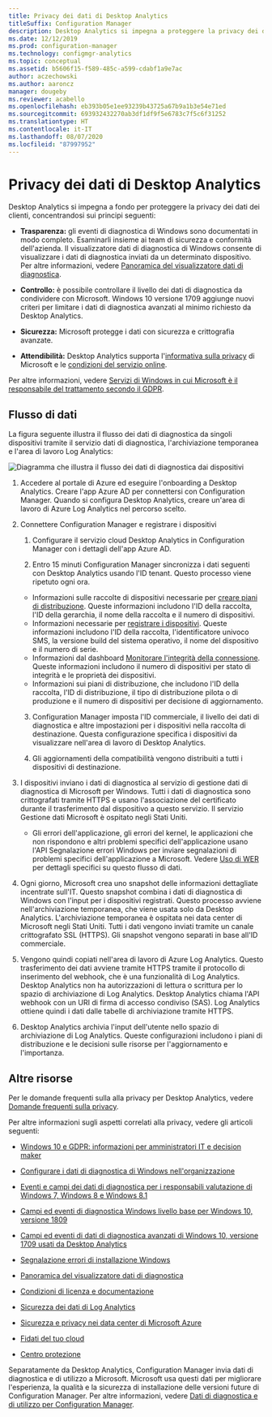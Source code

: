 ```yaml
---
title: Privacy dei dati di Desktop Analytics
titleSuffix: Configuration Manager
description: Desktop Analytics si impegna a proteggere la privacy dei dati dei clienti
ms.date: 12/12/2019
ms.prod: configuration-manager
ms.technology: configmgr-analytics
ms.topic: conceptual
ms.assetid: b5606f15-f589-485c-a599-cdabf1a9e7ac
author: aczechowski
ms.author: aaroncz
manager: dougeby
ms.reviewer: acabello
ms.openlocfilehash: eb393b05e1ee93239b43725a67b9a1b3e54e71ed
ms.sourcegitcommit: 693932432270ab3df1df9f5e6783c7f5c6f31252
ms.translationtype: HT
ms.contentlocale: it-IT
ms.lasthandoff: 08/07/2020
ms.locfileid: "87997952"
---
```

# <a name="desktop-analytics-data-privacy"></a>Privacy dei dati di Desktop Analytics

Desktop Analytics si impegna a fondo per proteggere la privacy dei dati dei clienti, concentrandosi sui principi seguenti:

- **Trasparenza:** gli eventi di diagnostica di Windows sono documentati in modo completo. Esaminarli insieme ai team di sicurezza e conformità dell'azienda. Il visualizzatore dati di diagnostica di Windows consente di visualizzare i dati di diagnostica inviati da un determinato dispositivo. Per altre informazioni, vedere [Panoramica del visualizzatore dati di diagnostica](https://docs.microsoft.com/windows/configuration/diagnostic-data-viewer-overview).  

- **Controllo:** è possibile controllare il livello dei dati di diagnostica da condividere con Microsoft. Windows 10 versione 1709 aggiunge nuovi criteri per limitare i dati di diagnostica avanzati al minimo richiesto da Desktop Analytics.  

- **Sicurezza:** Microsoft protegge i dati con sicurezza e crittografia avanzate.  

- **Attendibilità:** Desktop Analytics supporta l'[informativa sulla privacy](https://privacy.microsoft.com/privacystatement) di Microsoft e le [condizioni del servizio online](https://www.microsoftvolumelicensing.com/DocumentSearch.aspx?Mode=3&DocumentTypeId=46).  

Per altre informazioni, vedere [Servizi di Windows in cui Microsoft è il responsabile del trattamento secondo il GDPR](https://docs.microsoft.com/windows/privacy/gdpr-it-guidance#windows-services-where-microsoft-is-the-processor-under-the-gdpr).<!-- 5353168 -->

## <a name="data-flow"></a>Flusso di dati

La figura seguente illustra il flusso dei dati di diagnostica da singoli dispositivi tramite il servizio dati di diagnostica, l'archiviazione temporanea e l'area di lavoro Log Analytics:

![Diagramma che illustra il flusso dei dati di diagnostica dai dispositivi](media/da-data-flow.png)

1. Accedere al portale di Azure ed eseguire l'onboarding a Desktop Analytics. Creare l'app Azure AD per connettersi con Configuration Manager. Quando si configura Desktop Analytics, creare un'area di lavoro di Azure Log Analytics nel percorso scelto.  

2. Connettere Configuration Manager e registrare i dispositivi  

    1. Configurare il servizio cloud Desktop Analytics in Configuration Manager con i dettagli dell'app Azure AD.  

    2. Entro 15 minuti Configuration Manager sincronizza i dati seguenti con Desktop Analytics usando l'ID tenant. Questo processo viene ripetuto ogni ora.

      - Informazioni sulle raccolte di dispositivi necessarie per [creare piani di distribuzione](create-deployment-plans.md). Queste informazioni includono l'ID della raccolta, l'ID della gerarchia, il nome della raccolta e il numero di dispositivi. 
      - Informazioni necessarie per [registrare i dispositivi](enroll-devices.md). Queste informazioni includono l'ID della raccolta, l'identificatore univoco SMS, la versione build del sistema operativo, il nome del dispositivo e il numero di serie.
      - Informazioni dal dashboard [Monitorare l'integrità della connessione](monitor-connection-health.md). Queste informazioni includono il numero di dispositivi per stato di integrità e le proprietà dei dispositivi.
      - Informazioni sui piani di distribuzione, che includono l'ID della raccolta, l'ID di distribuzione, il tipo di distribuzione pilota o di produzione e il numero di dispositivi per decisione di aggiornamento.

    3. Configuration Manager imposta l'ID commerciale, il livello dei dati di diagnostica e altre impostazioni per i dispositivi nella raccolta di destinazione. Questa configurazione specifica i dispositivi da visualizzare nell'area di lavoro di Desktop Analytics.  

    4. Gli aggiornamenti della compatibilità vengono distribuiti a tutti i dispositivi di destinazione.  

3. I dispositivi inviano i dati di diagnostica al servizio di gestione dati di diagnostica di Microsoft per Windows. Tutti i dati di diagnostica sono crittografati tramite HTTPS e usano l'associazione del certificato durante il trasferimento dal dispositivo a questo servizio. Il servizio Gestione dati Microsoft è ospitato negli Stati Uniti.

      - Gli errori dell'applicazione, gli errori del kernel, le applicazioni che non rispondono e altri problemi specifici dell'applicazione usano l'API Segnalazione errori Windows per inviare segnalazioni di problemi specifici dell'applicazione a Microsoft. Vedere [Uso di WER](https://docs.microsoft.com/windows/win32/wer/using-wer) per dettagli specifici su questo flusso di dati.
      
4. Ogni giorno, Microsoft crea uno snapshot delle informazioni dettagliate incentrate sull'IT. Questo snapshot combina i dati di diagnostica di Windows con l'input per i dispositivi registrati. Questo processo avviene nell'archiviazione temporanea, che viene usata solo da Desktop Analytics. L'archiviazione temporanea è ospitata nei data center di Microsoft negli Stati Uniti. Tutti i dati vengono inviati tramite un canale crittografato SSL (HTTPS). Gli snapshot vengono separati in base all'ID commerciale.  

5. Vengono quindi copiati nell'area di lavoro di Azure Log Analytics. Questo trasferimento dei dati avviene tramite HTTPS tramite il protocollo di inserimento del webhook, che è una funzionalità di Log Analytics. Desktop Analytics non ha autorizzazioni di lettura o scrittura per lo spazio di archiviazione di Log Analytics. Desktop Analytics chiama l'API webhook con un URI di firma di accesso condiviso (SAS). Log Analytics ottiene quindi i dati dalle tabelle di archiviazione tramite HTTPS.

6. Desktop Analytics archivia l'input dell'utente nello spazio di archiviazione di Log Analytics. Queste configurazioni includono i piani di distribuzione e le decisioni sulle risorse per l'aggiornamento e l'importanza.  

## <a name="other-resources"></a>Altre risorse

Per le domande frequenti sulla alla privacy per Desktop Analytics, vedere [Domande frequenti sulla privacy](faq.md#privacy).

Per altre informazioni sugli aspetti correlati alla privacy, vedere gli articoli seguenti:

- [Windows 10 e GDPR: informazioni per amministratori IT e decision maker](https://docs.microsoft.com/windows/privacy/gdpr-it-guidance)  

- [Configurare i dati di diagnostica di Windows nell'organizzazione](https://docs.microsoft.com/windows/privacy/configure-windows-diagnostic-data-in-your-organization)  

- [Eventi e campi dei dati di diagnostica per i responsabili valutazione di Windows 7, Windows 8 e Windows 8.1](https://docs.microsoft.com/previous-versions/windows/it-pro/windows-8.1-and-8/appraiser-diagnostic-data-events-and-fields)  

- [Campi ed eventi di diagnostica Windows livello base per Windows 10, versione 1809](https://docs.microsoft.com/windows/privacy/basic-level-windows-diagnostic-events-and-fields-1809)  

- [Campi ed eventi di dati di diagnostica avanzati di Windows 10, versione 1709 usati da Desktop Analytics](https://docs.microsoft.com/windows/privacy/enhanced-diagnostic-data-windows-analytics-events-and-fields)  

- [Segnalazione errori di installazione Windows](https://docs.microsoft.com/windows/deployment/upgrade/windows-error-reporting)

- [Panoramica del visualizzatore dati di diagnostica](https://docs.microsoft.com/windows/privacy/diagnostic-data-viewer-overview)  

- [Condizioni di licenza e documentazione](https://www.microsoftvolumelicensing.com/DocumentSearch.aspx?Mode=3&DocumentTypeId=31)  

- [Sicurezza dei dati di Log Analytics](https://docs.microsoft.com/azure/azure-monitor/platform/data-security)

- [Sicurezza e privacy nei data center di Microsoft Azure](https://azure.microsoft.com/global-infrastructure/)  

- [Fidati del tuo cloud](https://azure.microsoft.com/overview/trusted-cloud/)  

- [Centro protezione](https://www.microsoft.com/trustcenter)  

Separatamente da Desktop Analytics, Configuration Manager invia dati di diagnostica e di utilizzo a Microsoft. Microsoft usa questi dati per migliorare l'esperienza, la qualità e la sicurezza di installazione delle versioni future di Configuration Manager. Per altre informazioni, vedere [Dati di diagnostica e di utilizzo per Configuration Manager](../core/plan-design/diagnostics/diagnostics-and-usage-data.md).
